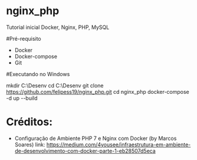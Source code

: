 # nginx_php
Tutorial inicial Docker, Nginx, PHP, MySQL

#Pré-requisito
* Docker
* Docker-compose
* Git

#Executando no Windows

mkdir C:\Desenv
cd C:\Desenv
git clone https://github.com/felipess19/nginx_php.git
cd nginx_php
docker-compose -d up --build


# Créditos:
* Configuração de Ambiente PHP 7 e Nginx com Docker (by Marcos Soares) link: https://medium.com/4yousee/infraestrutura-em-ambiente-de-desenvolvimento-com-docker-parte-1-eb28507d5eca
